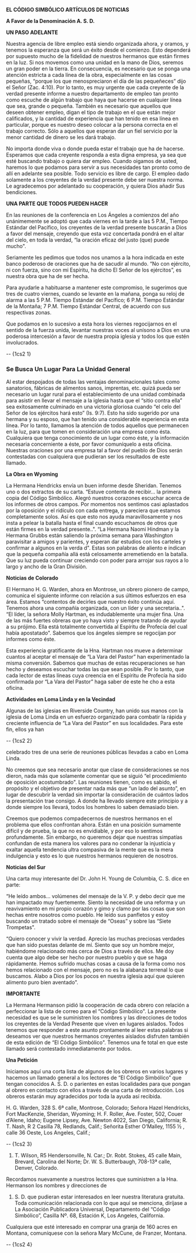 **EL CÓDIGO SIMBÓLICO ARTÍCULOS DE NOTICIAS**

**A Favor de la Denominación A. S. D.**

 **UN PASO ADELANTE**

Nuestra agencia de libre empleo está siendo organizada ahora, y oramos, y tenemos la esperanza que será un éxito desde el comienzo. Esto dependerá por supuesto mucho de la fidelidad de nuestros hermanos que están firmes en la luz. Si nos movemos como una unidad en la mano de Dios, seremos un gran poder en la tierra. En consecuencia, es necesario que se ponga una atención estricta a cada línea de la obra, especialmente en las cosas pequeñas, “porque los que menospreciaron el día de las pequeñeces” dijo el Señor (Zac. 4:10). Por lo tanto, es muy urgente que cada creyente de la verdad presente informe a nuestro departamento de empleo tan pronto como escuche de algún trabajo que haya que hacerse en cualquier línea que sea, grande o pequeña. También es necesario que aquellos que deseen obtener empleo, digan el tipo de trabajo en el que están mejor calificados, y la cantidad de experiencia que han tenido en esa línea en particular, porque es nuestro deseo colocar a la persona correcta en el trabajo correcto. Sólo a aquellos que esperan dar un fiel servicio por la menor cantidad de dinero se les dará trabajo.

 No importa donde viva o donde pueda estar el trabajo que ha de hacerse. Esperamos que cada creyente responda a esta digna empresa, ya sea que esté buscando trabajo o quiera dar empleo. Cuando oigamos de usted, haremos lo que podamos para servir a sus necesidades tan pronto como de allí en adelante sea posible. Todo servicio es libre de cargo. El empleo dado solamente a los creyentes de la verdad presente debe ser nuestra norma. Le agradecemos por adelantado su cooperación, y quiera Dios añadir Sus bendiciones.

 **UNA PARTE QUE TODOS PUEDEN HACER**

En las reuniones de la conferencia en Los Ángeles a comienzos del año unánimemente se adoptó que cada viernes en la tarde a las 5 P.M., Tiempo Estándar del Pacífico, los creyentes de la verdad presente buscarán a Dios a favor del mensaje, creyendo que esta voz concertada pondrá en el altar del cielo, en toda la verdad, “la oración eficaz del justo (que) puede mucho".

 Seriamente les pedimos que todos nos unamos a la hora indicada en este banco poderoso de oraciones que ha de sacudir al mundo. “No con ejército, ni con fuerza, sino con mi Espíritu, ha dicho El Señor de los ejércitos”, es nuestra obra que ha de ser hecha.

 Para ayudarle a habituarse a mantener este compromiso, le sugerimos que tres de cuatro viernes, cuando se levante en la mañana, ponga su reloj de alarma a las 5 P.M. Tiempo Estándar del Pacífico; 6 P.M. Tiempo Estándar de la Montaña; 7 P.M. Tiempo Estándar Central, de acuerdo con sus respectivas zonas.

 Que podamos en lo sucesivo a esta hora los viernes regocijarnos en el sentido de la fuerza unida, levantar nuestras voces al unísono a Dios en una poderosa intercesión a favor de nuestra propia iglesia y todos los que estén involucrados.

 -- {1cs2 1}   
  
  ### **Se Busca Un Lugar Para La Unidad General**

Al estar despojados de todas las ventajas denominacionales tales como sanatorios, fábricas de alimentos sanos, imprentas, etc. quizá pueda ser necesario un lugar rural para el establecimiento de una unidad combinada para asistir en llevar el mensaje a la iglesia hasta que el “sitio contra ella” sea exitosamente culminado en una victoria gloriosa cuando “el celo del Señor de los ejércitos hará esto” (Is. 9:7). Esto ha sido sugerido por una hermana y su esposo, que han tenido una considerable experiencia en esta línea. Por lo tanto, llamamos la atención de todos aquellos que permanecen en la luz, para que tomen en consideración una empresa como ésta. Cualquiera que tenga conocimiento de un lugar como éste, y la información necesaria concerniente a éste, por favor comuníquelo a esta oficina. Nuestras oraciones por una empresa tal a favor del pueblo de Dios serán contestadas con cualquiera que pudieran ser los resultados de este llamado.

 **La Obra en Wyoming**

La Hermana Hendricks envía un buen informe desde Sheridan. Tenemos uno o dos extractos de su carta. “Estuve contenta de recibir... la primera copia del Código Simbólico. Alegró nuestros corazones escuchar acerca de los informes de otros campos. Por momentos nos sentimos casi aplastados por la oposición y el ridículo con cada entrega, y pareciera que estamos completamente solos. Así es que esto nos ayuda maravillosamente y nos insta a pelear la batalla hasta el final cuando escuchamos de otros que están firmes en la verdad presente..". “La Hermana Naomi Hindman y la Hermana Grubbs están saliendo la próxima semana para Washington paravisitar a amigos y parientes, y esperan dar estudios con los carteles y confirmar a algunos en la verda d". Estas son palabras de aliento e indican que la pequeña compañía allá está celosamente arremetiendo en la batalla. Que su luz pueda continuar creciendo con poder para arrojar sus rayos a lo largo y ancho de la Gran División.

 **Noticias de Colorado**

El Hermano H. G. Warden, ahora en Montrose, un obrero pionero de campo, comunica el siguiente informe con relación a sus últimos esfuerzos en esa área. Estamos “contentos de decirles que nuestro éxito continúa aquí. Tenemos ahora una compañía organizada, con un líder y una secretaria..". “El líder, la señora Molly Hartman, es indudablemente una mujer fina. Una de las más fuertes obreras que yo haya visto y siempre tratando de ayudar a su prójimo. Ella está totalmente convertida al Espíritu de Profecía del cual había apostatado". Sabemos que los ángeles siempre se regocijan por informes como éste.

 Esta experiencia gratificante de la Hna. Hartman nos mueve a determinar cuantos al aceptar el mensaje de “La Vara del Pastor” han experimentado la misma conversión. Sabemos que muchas de estas recuperaciones se han hecho y deseamos escuchar todas las que sean posible. Por lo tanto, que cada lector de estas líneas cuya creencia en el Espíritu de Profecía ha sido confirmada por “La Vara del Pastor” haga saber de este he cho a esta oficina.

 **Actividades en Loma Linda y en la Vecindad**

Algunas de las iglesias en Riverside Country, han unido sus manos con la iglesia de Loma Linda en un esfuerzo organizado para combatir la rápida y creciente influencia de “La Vara del Pastor” en sus localidades. Para este fin, ellos ya han

 -- {1cs2 2}   
  
  celebrado tres de una serie de reuniones públicas llevadas a cabo en Loma Linda.

 No creemos que sea necesario anotar que clase de consideraciones se nos dieron, nada más que solamente comentar que se siguió “el procedimiento de oposición acostumbrado". Las reuniones tienen, como es sabido, el propósito y el objetivo de presentar nada más que “un lado del asunto”, en lugar de descubrir la verdad sin importar la consideración de cuántos lados la presentación trae consigo. A donde ha llevado siempre este principio y a donde siempre los llevará, todos los hombres lo saben demasiado bien.

 Creemos que podemos compadecernos de nuestros hermanos en el problema que ellos confrontan ahora. Están en una posición sumamente difícil y de prueba, la que no es envidiable, y por eso lo sentimos profundamente. Sin embargo, no queremos dejar que nuestras simpatías confundan de esta manera los valores para no condenar la injusticia y exaltar aquella tendencia ultra compasiva de la mente que es la mera indulgencia y esto es lo que nuestros hermanos requieren de nosotros.

 **Noticias del Sur**

Una carta muy interesante del Dr. John H. Young de Columbia, C. S. dice en parte:

 “He leído ambos... volúmenes del mensaje de la V. P. y debo decir que me han impactado muy fuertemente. Siento la necesidad de una reforma y un reavivamiento en mi propio corazón y gimo y clamo por las cosas que son hechas entre nosotros como pueblo. He leído sus panfletos y estoy buscando un tratado sobre el mensaje de “Oseas” y sobre las “Siete Trompetas".

 “Quiero conocer y vivir la verdad. Aprecio las muchas preciosas verdades que han sido puestas delante de mí. Siento que soy un hombre mejor, habiéndome relacionado más cerca de Dios a través de ellos. Me doy cuenta que algo debe ser hecho por nuestro pueblo y que se haga rápidamente. Hemos sufrido muchas cosas a causa de la forma como nos hemos relacionado con el mensaje, pero no es la alabanza terrenal lo que buscamos. Alabo a Dios por los pocos en nuestra iglesia aquí que quieren alimento puro bien aventado".

 **IMPORTANTE**

La Hermana Hermanson pidió la cooperación de cada obrero con relación a perfeccionar la lista de correo para el “Código Simbólico". La presente necesidad es que se le suministren los nombres y las direcciones de todos los creyentes de la Verdad Presente que viven en lugares aislados. Todos tenemos que responder a este asunto prontamente al leer estas palabras si deseamos ver que nuestros hermanos creyentes aislados disfruten también de esta edición de “El Código Simbólico". Tenemos una fe total en que este llamado será contestado inmediatamente por todos.

 **Una Petición**

Iniciamos aquí una corta lista de algunos de los obreros en varios lugares y hacemos un llamado general a los lectores de “El Código Simbólico” que tengan conocidos A. S. D. o parientes en estas localidades para que pongan al obrero en contacto con ellos a través de una carta de introducción. Los obreros estarán muy agradecidos por toda la ayuda así recibida.

H. G. Warden, 328 S. 6ª calle, Montrose, Colorado; Señora Hazel Hendricks, Fort MacKenzie, Sheridan, Wyoming; H. F. Roller, Ave. Foster, 502, Couer d’Alene, Idaho; Eugene Lipsey, Ave. Newton 4022, San Diego, California; R. T. Nash, R 2 Casilla 78, Redlands, Calif.; Señorita Esther O’Malley, 1155 ½ , calle 36 Oeste, Los Angeles, Calif.;

 -- {1cs2 3}   
  
  1. T. Wilson, R5 Hendersonville, N. Car.; Dr. Robt. Stokes, 45 calle Main, Brevard, Carolina del Norte; Dr. W. S. Butterbaugh, 708-13ª calle, Denver, Colorado.

 Recordamos nuevamente a nuestros lectores que suministren a la Hna. Hermanson los nombres y direcciones de

1. S. D. que pudieran estar interesados en leer nuestra literatura gratuita. Toda comunicación relacionada con lo que aquí se menciona, diríjase a La Asociación Publicadora Universal, Departamento del “Código Simbólico”, Casilla Nº. 68, Estación K, Los Angeles, California.

 Cualquiera que esté interesado en comprar una granja de 160 acres en Montana, comuníquese con la señora Mary McCune, de Franzer, Montana.

 -- {1cs2 4}   
  
  